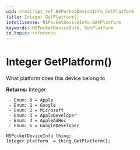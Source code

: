 ```yaml
---
uid: crmscript_ref_NSPocketDeviceInfo_GetPlatform
title: Integer GetPlatform()
intellisense: NSPocketDeviceInfo.GetPlatform
keywords: NSPocketDeviceInfo, GetPlatform
so.topic: reference
---
```


# Integer GetPlatform()

What platform does this device belong to

**Returns:** Integer

     - Enum: 0 = Apple 
     - Enum: 1 = Google 
     - Enum: 2 = Microsoft 
     - Enum: 3 = AppleDeveloper 
     - Enum: 4 = AppleAdHoc 
     - Enum: 5 = GoogleDeveloper 

```crmscript
NSPocketDeviceInfo thing;
Integer platform  = thing.GetPlatform();
```


